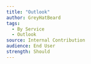 ```yaml
---
title: "Outlook"
author: GreyHatBeard
tags: 
  - By Service
  - Outlook
source: Internal Contribution
audience: End User
strength: Should
---
```

